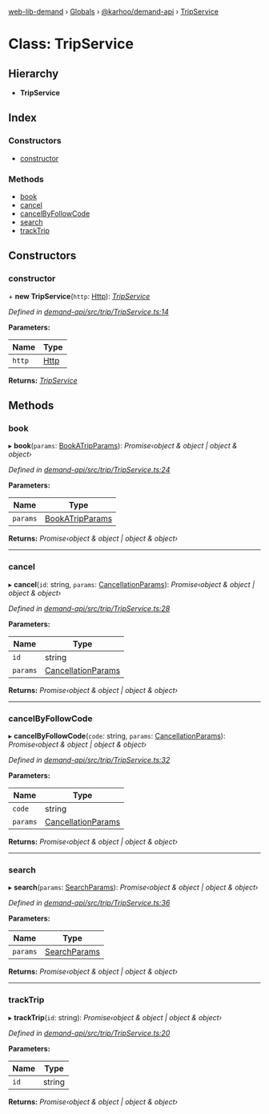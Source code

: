 [web-lib-demand](../README.md) › [Globals](../globals.md) › [@karhoo/demand-api](../modules/_karhoo_demand_api.md) › [TripService](_karhoo_demand_api.tripservice.md)

# Class: TripService

## Hierarchy

* **TripService**

## Index

### Constructors

* [constructor](_karhoo_demand_api.tripservice.md#constructor)

### Methods

* [book](_karhoo_demand_api.tripservice.md#book)
* [cancel](_karhoo_demand_api.tripservice.md#cancel)
* [cancelByFollowCode](_karhoo_demand_api.tripservice.md#cancelbyfollowcode)
* [search](_karhoo_demand_api.tripservice.md#search)
* [trackTrip](_karhoo_demand_api.tripservice.md#tracktrip)

## Constructors

###  constructor

\+ **new TripService**(`http`: [Http](../interfaces/_karhoo_demand_api.http.md)): *[TripService](_karhoo_demand_api.tripservice.md)*

*Defined in [demand-api/src/trip/TripService.ts:14](https://github.com/karhoo/web-lib-demand/blob/5e6cd0c/packages/demand-api/src/trip/TripService.ts#L14)*

**Parameters:**

Name | Type |
------ | ------ |
`http` | [Http](../interfaces/_karhoo_demand_api.http.md) |

**Returns:** *[TripService](_karhoo_demand_api.tripservice.md)*

## Methods

###  book

▸ **book**(`params`: [BookATripParams](../modules/_karhoo_demand_api.md#bookatripparams)): *Promise‹object & object | object & object›*

*Defined in [demand-api/src/trip/TripService.ts:24](https://github.com/karhoo/web-lib-demand/blob/5e6cd0c/packages/demand-api/src/trip/TripService.ts#L24)*

**Parameters:**

Name | Type |
------ | ------ |
`params` | [BookATripParams](../modules/_karhoo_demand_api.md#bookatripparams) |

**Returns:** *Promise‹object & object | object & object›*

___

###  cancel

▸ **cancel**(`id`: string, `params`: [CancellationParams](../modules/_karhoo_demand_api.md#cancellationparams)): *Promise‹object & object | object & object›*

*Defined in [demand-api/src/trip/TripService.ts:28](https://github.com/karhoo/web-lib-demand/blob/5e6cd0c/packages/demand-api/src/trip/TripService.ts#L28)*

**Parameters:**

Name | Type |
------ | ------ |
`id` | string |
`params` | [CancellationParams](../modules/_karhoo_demand_api.md#cancellationparams) |

**Returns:** *Promise‹object & object | object & object›*

___

###  cancelByFollowCode

▸ **cancelByFollowCode**(`code`: string, `params`: [CancellationParams](../modules/_karhoo_demand_api.md#cancellationparams)): *Promise‹object & object | object & object›*

*Defined in [demand-api/src/trip/TripService.ts:32](https://github.com/karhoo/web-lib-demand/blob/5e6cd0c/packages/demand-api/src/trip/TripService.ts#L32)*

**Parameters:**

Name | Type |
------ | ------ |
`code` | string |
`params` | [CancellationParams](../modules/_karhoo_demand_api.md#cancellationparams) |

**Returns:** *Promise‹object & object | object & object›*

___

###  search

▸ **search**(`params`: [SearchParams](../modules/_karhoo_demand_api.md#searchparams)): *Promise‹object & object | object & object›*

*Defined in [demand-api/src/trip/TripService.ts:36](https://github.com/karhoo/web-lib-demand/blob/5e6cd0c/packages/demand-api/src/trip/TripService.ts#L36)*

**Parameters:**

Name | Type |
------ | ------ |
`params` | [SearchParams](../modules/_karhoo_demand_api.md#searchparams) |

**Returns:** *Promise‹object & object | object & object›*

___

###  trackTrip

▸ **trackTrip**(`id`: string): *Promise‹object & object | object & object›*

*Defined in [demand-api/src/trip/TripService.ts:20](https://github.com/karhoo/web-lib-demand/blob/5e6cd0c/packages/demand-api/src/trip/TripService.ts#L20)*

**Parameters:**

Name | Type |
------ | ------ |
`id` | string |

**Returns:** *Promise‹object & object | object & object›*
